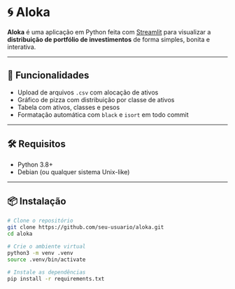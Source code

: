 # 🌀 Aloka

**Aloka** é uma aplicação em Python feita com [Streamlit](https://streamlit.io/) para visualizar a **distribuição de portfólio de investimentos** de forma simples, bonita e interativa.

---

## 🚀 Funcionalidades

- Upload de arquivos `.csv` com alocação de ativos
- Gráfico de pizza com distribuição por classe de ativos
- Tabela com ativos, classes e pesos
- Formatação automática com `black` e `isort` em todo commit

---

## 🛠️ Requisitos

- Python 3.8+
- Debian (ou qualquer sistema Unix-like)

---

## 📦 Instalação

```bash
# Clone o repositório
git clone https://github.com/seu-usuario/aloka.git
cd aloka

# Crie o ambiente virtual
python3 -m venv .venv
source .venv/bin/activate

# Instale as dependências
pip install -r requirements.txt

